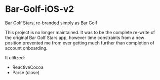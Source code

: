 # Bar-Golf-iOS-v2
Bar Golf Stars, re-branded simply as Bar Golf

This project is no longer maintained.  It was to be the complete re-write of the original Bar Golf Stars app, however time constraints from a new position prevented me from ever getting much further than completion of account onboarding.

It utilized:
- ReactiveCocoa 
- Parse (close)
